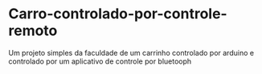 # Carro-controlado-por-controle-remoto

Um projeto simples da faculdade de um carrinho controlado por arduino e controlado por um aplicativo de controle por bluetooph

